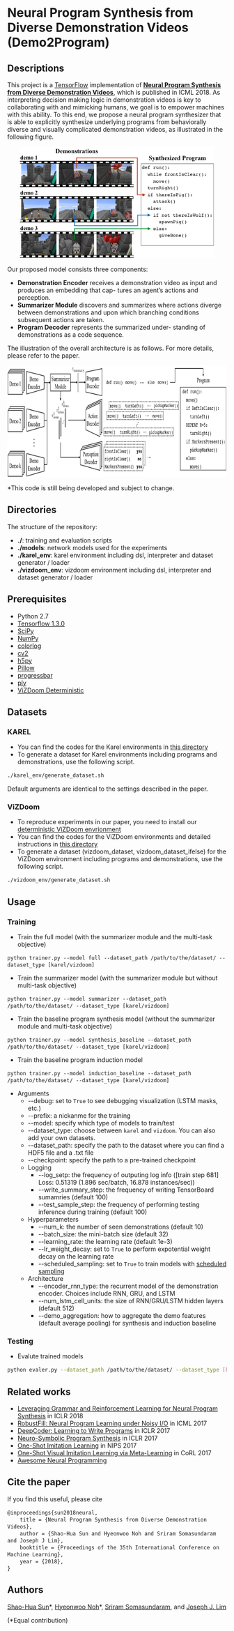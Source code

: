 # Neural Program Synthesis from Diverse Demonstration Videos (Demo2Program)

## Descriptions
This project is a [TensorFlow](https://www.tensorflow.org/) implementation of [**Neural Program Synthesis from Diverse Demonstration Videos**](https://shaohua0116.github.io/demo2program/), which is published in ICML 2018. As interpreting decision making logic in demonstration videos is key to collaborating with and mimicking humans, we goal is to empower machines with this ability. To this end, we propose a neural program synthesizer that is able to explicitly synthesize underlying programs from behaviorally diverse and visually complicated demonstration videos, as illustrated in the following figure.

<p align="center">
    <img src="asset/teaser.png" height="256"/>
</p>

Our proposed model consists three components:
- **Demonstration Encoder** receives a demonstration video as input and produces an embedding that cap- tures an agent’s actions and perception.
- **Summarizer Module** discovers and summarizes where actions diverge between demonstrations and upon which branching conditions subsequent actions are taken.
- **Program Decoder** represents the summarized under- standing of demonstrations as a code sequence.

The illustration of the overall architecture is as follows. For more details, please refer to the paper.

<p align="center">
    <img src="asset/model.jpg" height="256"/>
</p>

\*This code is still being developed and subject to change.

## Directories
The structure of the repository:
- **./**: training and evaluation scripts
- **./models**: network models used for the experiments
- **./karel_env**: karel environment including dsl, interpreter and dataset generator / loader
- **./vizdoom_env**: vizdoom environment including dsl, interpreter and dataset generator / loader

## Prerequisites

- Python 2.7
- [Tensorflow 1.3.0](https://github.com/tensorflow/tensorflow/tree/r1.0)
- [SciPy](http://www.scipy.org/install.html)
- [NumPy](http://www.numpy.org/)
- [colorlog](https://pypi.python.org/pypi/colorlog)
- [cv2](https://pypi.python.org/pypi/opencv-python)
- [h5py](http://docs.h5py.org/en/latest/build.html#install)
- [Pillow](https://pillow.readthedocs.io/en/latest/installation.html#basic-installation)
- [progressbar](https://pypi.python.org/pypi/progressbar2)
- [ply](http://www.dabeaz.com/ply/)
- [ViZDoom Deterministic](https://github.com/HyeonwooNoh/ViZDoomDeterministic)

## Datasets

### KAREL
- You can find the codes for the Karel environments in [this directory](./karel_env)
- To generate a dataset for Karel environments including programs and demonstrations, use the following script.
```bash
./karel_env/generate_dataset.sh
```
Default arguments are identical to the settings described in the paper.

### ViZDoom
- To reproduce experiments in our paper, you need to install our [deterministic ViZDoom envrionment](https://github.com/HyeonwooNoh/ViZDoomDeterministic)
- You can find the codes for the ViZDoom environments and detailed instructions in [this directory](./vizdoom_env)
- To generate a dataset (vizdoom_dataset, vizdoom_dataset_ifelse) for the ViZDoom environment including programs and demonstrations, use the following script.
```bash
./vizdoom_env/generate_dataset.sh
```

## Usage
### Training
- Train the full model (with the summarizer module and the multi-task objective)
```bath
python trainer.py --model full --dataset_path /path/to/the/dataset/ --dataset_type [karel/vizdoom]
```

- Train the summarizer model (with the summarizer module but without multi-task objective)
```bath
python trainer.py --model summarizer --dataset_path /path/to/the/dataset/ --dataset_type [karel/vizdoom]
```

- Train the baseline program synthesis model (without the summarizer module and multi-task objective)
```bath
python trainer.py --model synthesis_baseline --dataset_path /path/to/the/dataset/ --dataset_type [karel/vizdoom]
```

- Train the baseline program induction model
```bath
python trainer.py --model induction_baseline --dataset_path /path/to/the/dataset/ --dataset_type [karel/vizdoom]
```

- Arguments
    - --debug: set to `True` to see debugging visualization (LSTM masks, etc.)
    - --prefix: a nickanme for the training
    - --model: specify which type of models to train/test
    - --dataset\_type: choose between `karel` and `vizdoom`. You can also add your own datasets.
    - --dataset\_path: specify the path to the dataset where you can find a HDF5 file and a .txt file
    - --checkpoint: specify the path to a pre-trained checkpoint
    - Logging
        - --log\_setp: the frequency of outputing log info ([train step  681] Loss: 0.51319 (1.896 sec/batch, 16.878 instances/sec))
        - --write\_summary\_step: the frequency of writing TensorBoard sumamries (default 100)
        - --test\_sample\_step: the frequency of performing testing inference during training (default 100)
    - Hyperparameters
        - --num\_k: the number of seen demonstrations (default 10)
        - --batch\_size: the mini-batch size (default 32)
        - --learning\_rate: the learning rate (default 1e-3)
        - --lr\_weight\_decay: set to `True` to perform expotential weight decay on the learning rate
        - --scheduled\_sampling: set to `True` to train models with [scheduled sampling](https://arxiv.org/abs/1506.03099)
    - Architecture
        - --encoder\_rnn\_type: the recurrent model of the demonstration encoder. Choices include RNN, GRU, and LSTM
        - --num\_lstm\_cell\_units: the size of RNN/GRU/LSTM hidden layers (default 512)
        - --demo\_aggregation: how to aggregate the demo features (default average pooling) for synthesis and induction baseline

### Testing
- Evalute trained models
```bash
python evaler.py --dataset_path /path/to/the/dataset/ --dataset_type [karel/vizdoom] [--train_dir /path/to/the/training/dir/ OR --checkpoint /path/to/the/trained/model]
```

## Related works
* [Leveraging Grammar and Reinforcement Learning for Neural Program Synthesis](https://openreview.net/forum?id=H1Xw62kRZ) in ICLR 2018
* [RobustFill: Neural Program Learning under Noisy I/O](https://arxiv.org/abs/1703.07469) in ICML 2017
* [DeepCoder: Learning to Write Programs](https://arxiv.org/abs/1611.01989) in ICLR 2017
* [Neuro-Symbolic Program Synthesis](https://arxiv.org/abs/1611.01855) in ICLR 2017
* [One-Shot Imitation Learning](https://arxiv.org/abs/1703.07326) in NIPS 2017
* [One-Shot Visual Imitation Learning via Meta-Learning](https://arxiv.org/abs/1709.04905) in CoRL 2017
* [Awesome Neural Programming](https://github.com/andrewliao11/awesome-neural-programming)

## Cite the paper
If you find this useful, please cite
```
@inproceedings{sun2018neural,
    title = {Neural Program Synthesis from Diverse Demonstration Videos},
    author = {Shao-Hua Sun and Hyeonwoo Noh and Sriram Somasundaram and Joseph J Lim},
    booktitle = {Proceedings of the 35th International Conference on Machine Learning},
    year = {2018},
}
```

## Authors
[Shao-Hua Sun](http://shaohua0116.github.io/)\*, [Hyeonwoo Noh](http://cvlab.postech.ac.kr/~hyeonwoonoh/)\*, [Sriram Somasundaram](http://srirams32.github.io/), and [Joseph J. Lim](http://www-bcf.usc.edu/~limjj/)

(\*Equal contribution)
